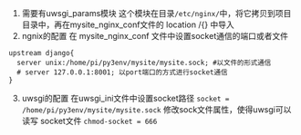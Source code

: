 1. 需要有uwsgi_params模块
这个模块在目录`/etc/nginx/`中，将它拷贝到项目目录中，再在mysite_nginx_conf文件的 location /{} 中导入
2. ngnix的配置
在 mysite_nginx_conf 文件中设置socket通信的端口或者文件
```
upstream django{
  server unix:/home/pi/py3env/mysite/mysite.sock; #以文件的形式通信
  # server 127.0.0.1:8001; 以port端口的方式进行socket通信
}
```
3. uwsgi的配置
在uwsgi_ini文件中设置socket路径
`socket =  /home/pi/py3env/mysite/mysite.sock`
修改sock文件属性，使得uwsgi可以读写 socket文件
`chmod-socket = 666`
